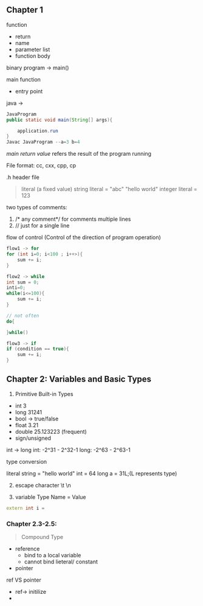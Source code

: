 ## Chapter 1

function
* return
* name 
* parameter list
* function body

binary program -> main()

main function
* entry point

java -> 
```java
JavaProgram 
public static void main(String[] args){

    application.run
}
Javac JavaProgram --a=3 b=4
```

*main return value* refers the result of the program running

 File format: cc, cxx, cpp, cp

 .h header file

 > literal (a fixed value)
 string literal = "abc" "hello world"
 integer literal = 123

 two types of comments:
 1. /* any comment*/ for comments multiple lines
 2. // just for a single line

flow of control (Control of the direction of program operation)

```cpp
flow1 -> for
for (int i=0; i<100 ; i++>){
    sum += i;
}

flow2 -> while
int sum = 0;
inti=0;
while(i<=100){
    sum += i;
}

// not often
do{

}while()

flow3 -> if
if (condition == true){
    sum += i;
}
```

## Chapter 2: Variables and Basic Types

1. Primitive Built-in Types
* int 3
* long 31241
* bool -> true/false
* float 3.21
* double 25.123223 (frequent)
* sign/unsigned

int -> long
int: -2^31 - 2^32-1
long: -2^63 - 2^63-1

type conversion

literal 
string = "hello world"
int = 64
long a = 31L;(L represents type)

2. escape character
   \t \n

3. variable
    Type Name = Value

```cpp
extern int i = 
```

### Chapter 2.3-2.5:
> Compound Type

* reference
  * bind to a local variable
  * cannot bind lieteral/ constant
* pointer

ref VS pointer
* ref-> initilize
* 
